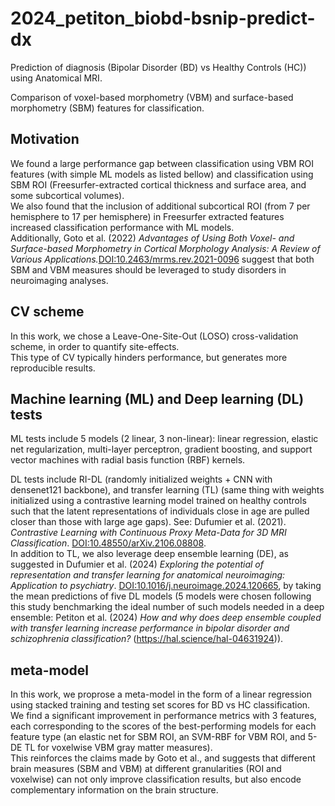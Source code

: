 # 2024_petiton_biobd-bsnip-predict-dx
Prediction of diagnosis (Bipolar Disorder (BD) vs Healthy Controls (HC)) using Anatomical MRI.  <br>

Comparison of voxel-based morphometry (VBM) and surface-based morphometry (SBM) features for classification.

## Motivation 
We found a large performance gap between classification using VBM ROI features (with simple ML models as listed bellow) and classification using SBM ROI (Freesurfer-extracted cortical thickness and surface area, and some subcortical volumes).  
We also found that the inclusion of additional subcortical ROI (from 7 per hemisphere to 17 per hemisphere) in Freesurfer extracted features increased classification performance with ML models.  
Additionally, Goto et al. (2022) *Advantages of Using Both Voxel- and Surface-based Morphometry in Cortical Morphology Analysis: A Review of Various Applications.*[DOI:10.2463/mrms.rev.2021-0096](https://10.2463/mrms.rev.2021-0096) suggest that both SBM and VBM measures should be leveraged to study disorders in neuroimaging analyses.

## CV scheme 
In this work, we chose a Leave-One-Site-Out (LOSO) cross-validation scheme, in order to quantify site-effects.  
This type of CV typically hinders performance, but generates more reproducible results.  

## Machine learning (ML) and Deep learning (DL) tests 

ML tests include 5 models (2 linear, 3 non-linear): linear regression, elastic net regularization, multi-layer perceptron, gradient boosting, and support vector machines with radial basis function (RBF) kernels.  <br>

DL tests include RI-DL (randomly initialized weights + CNN with densenet121 backbone), and transfer learning (TL) (same thing with weights initialized using a contrastive learning model trained on healthy controls such that the latent representations of individuals close in age are pulled closer than those with large age gaps). See: Dufumier et al. (2021). *Contrastive Learning with Continuous Proxy Meta-Data for 3D MRI Classification*. [DOI:10.48550/arXiv.2106.08808](https://doi.org/10.48550/arXiv.2106.08808).  
In addition to TL, we also leverage deep ensemble learning (DE), as suggested in Dufumier et al. (2024) *Exploring the potential of representation and transfer learning for anatomical neuroimaging: Application to psychiatry*. [DOI:10.1016/j.neuroimage.2024.120665](https://10.1016/j.neuroimage.2024.120665), by taking the mean predictions of five DL models (5 models were chosen following this study benchmarking the ideal number of such models needed in a deep ensemble: Petiton et al. (2024) *How and why does deep ensemble coupled with transfer learning increase performance in bipolar disorder and schizophrenia classification?* (https://hal.science/hal-04631924)).

## meta-model 
In this work, we proprose a meta-model in the form of a linear regression using stacked training and testing set scores for BD vs HC classification.
We find a significant improvement in performance metrics with 3 features, each corresponding to the scores of the best-performing models for each feature type (an elastic net for SBM ROI, an SVM-RBF for VBM ROI, and 5-DE TL for voxelwise VBM gray matter measures).  
This reinforces the claims made by Goto et al., and suggests that different brain measures (SBM and VBM) at different granularities (ROI and voxelwise) can not only improve classification results, but also encode complementary information on the brain structure.  






